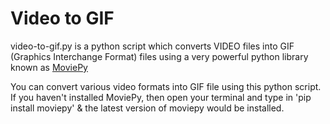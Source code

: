 # Video to GIF

video-to-gif.py is a python script which converts VIDEO files into GIF (Graphics Interchange Format) files using a very powerful python library known as [MoviePy](https://pypi.org/project/moviepy/)

You can convert various video formats into GIF file using this python script.
If you haven't installed MoviePy, then open your terminal and type in 'pip install moviepy' & the latest version of moviepy would be installed.
